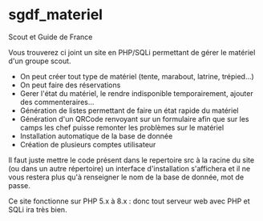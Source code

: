 # sgdf_materiel
Scout et Guide de France

Vous trouverez ci joint un site en PHP/SQLi permettant de gérer le matériel d'un groupe scout.
 - On peut créer tout type de matériel (tente, marabout, latrine, trépied...)
 - On peut faire des réservations
 - Gerer l'état du matériel, le rendre indisponible temporairement, ajouter des commenteraires...
 - Génération de listes permettant de faire un état rapide du matériel
 - Génération d'un QRCode renvoyant sur un formulaire afin que sur les camps les chef puisse remonter les problèmes sur le matériel
 - Installation automatique de la base de donnée
 - Création de plusieurs comptes utilisateur
 
 Il faut juste mettre le code présent dans le repertoire src à la racine du site (ou dans un autre répertoire) un interface d'installation s'affichera et il ne vous restera plus qu'à renseigner le nom de la base de donnée, mot de passe.
 
 Ce site fonctionne sur PHP 5.x à 8.x : donc tout serveur web avec PHP et SQLi ira très bien.
